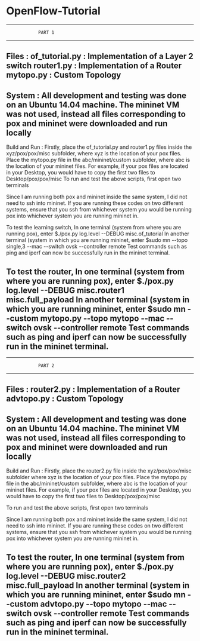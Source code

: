 # OpenFlow-Tutorial
--------------------------------------------------------------------------------
				PART 1
--------------------------------------------------------------------------------
Files :
	of_tutorial.py  : Implementation of a Layer 2 switch
	router1.py	: Implementation of a Router
	mytopo.py	: Custom Topology
--------------------------------------------------------------------------------
System :
	All development and testing was done on an Ubuntu 14.04 machine. The mininet VM was not used, instead all files corresponding to pox and mininet were downloaded and run locally
--------------------------------------------------------------------------------
Build and Run :
	Firstly, place the of_tutorial.py and router1.py files inside the xyz/pox/pox/misc subfolder, where xyz is the location of your pox files. Place the mytopo.py file in the abc/mininet/custom subfolder, where abc is the location of your mininet files. For example, if your pox files are located in your Desktop, you would have to 
        copy the first two files to Desktop/pox/pox/misc
To run and test the above scripts, first open two terminals 

Since I am running both pox and mininet inside the same system, I did not need
to ssh into mininet. If you are running these codes on two different systems, 
ensure that you ssh from whichever system you would be running pox into whichever
system you are running mininet in.

To test the learning switch,
In one terminal (system from where you are running pox), enter
  $./pox.py log.level --DEBUG misc.of_tutorial
In another terminal (system in which you are running mininet, enter
  $sudo mn --topo single,3 --mac --switch ovsk --controller remote
Test commands such as ping and iperf can now be successfully run in the mininet terminal.

To test the router,
In one terminal (system from where you are running pox), enter
  $./pox.py log.level --DEBUG misc.router1 misc.full_payload 
In another terminal (system in which you are running mininet, enter
  $sudo mn --custom mytopo.py --topo mytopo --mac --switch ovsk --controller remote
Test commands such as ping and iperf can now be successfully run in the mininet terminal.
--------------------------------------------------------------------------------
--------------------------------------------------------------------------------
				PART 2
--------------------------------------------------------------------------------
Files :
	router2.py	: Implementation of a Router
	advtopo.py	: Custom Topology
--------------------------------------------------------------------------------
System :
	All development and testing was done on an Ubuntu 14.04 machine. The 
mininet VM was not used, instead all files corresponding to pox and mininet were
downloaded and run locally
--------------------------------------------------------------------------------
Build and Run :
	Firstly, place the router2.py file inside the xyz/pox/pox/misc subfolder where xyz is the location of your pox files.
	Place the mytopo.py file in the abc/mininet/custom subfolder, where abc is the location of your mininet files.
        For example, if your pox files are located in your Desktop, you would have to copy the first two files to Desktop/pox/pox/misc

To run and test the above scripts, first open two terminals 

Since I am running both pox and mininet inside the same system, I did not need
to ssh into mininet. If you are running these codes on two different systems, 
ensure that you ssh from whichever system you would be running pox into whichever
system you are running mininet in.

To test the router,
In one terminal (system from where you are running pox), enter
  $./pox.py log.level --DEBUG misc.router2 misc.full_payload 
In another terminal (system in which you are running mininet, enter
  $sudo mn --custom advtopo.py --topo mytopo --mac --switch ovsk --controller remote
Test commands such as ping and iperf can now be successfully run in the mininet terminal.
--------------------------------------------------------------------------------
